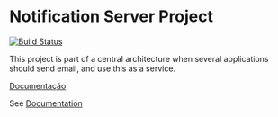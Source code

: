 Notification Server Project
============================
[![Build Status](https://api.shippable.com/projects/540e84d43479c5ea8f9f0513/badge?branchName=master)](https://app.shippable.com/projects/540e84d43479c5ea8f9f0513/builds/latest)

This project is part of a central architecture when several applications should send email, and use this as a service.

[Documentação](http://wiki.atende.info/display/wa)

See [Documentation](docs/index.md)